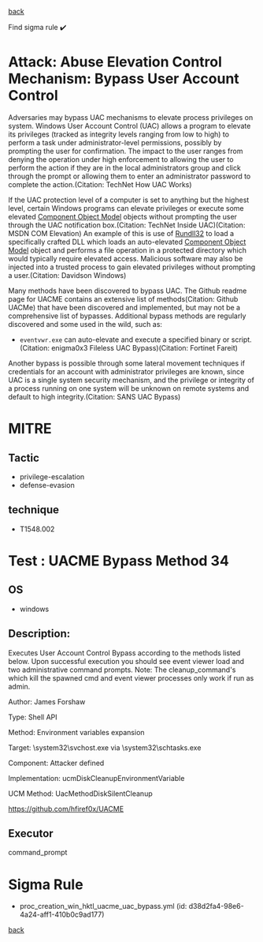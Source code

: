 
[back](../index.md)

Find sigma rule :heavy_check_mark: 

# Attack: Abuse Elevation Control Mechanism: Bypass User Account Control 

Adversaries may bypass UAC mechanisms to elevate process privileges on system. Windows User Account Control (UAC) allows a program to elevate its privileges (tracked as integrity levels ranging from low to high) to perform a task under administrator-level permissions, possibly by prompting the user for confirmation. The impact to the user ranges from denying the operation under high enforcement to allowing the user to perform the action if they are in the local administrators group and click through the prompt or allowing them to enter an administrator password to complete the action.(Citation: TechNet How UAC Works)

If the UAC protection level of a computer is set to anything but the highest level, certain Windows programs can elevate privileges or execute some elevated [Component Object Model](https://attack.mitre.org/techniques/T1559/001) objects without prompting the user through the UAC notification box.(Citation: TechNet Inside UAC)(Citation: MSDN COM Elevation) An example of this is use of [Rundll32](https://attack.mitre.org/techniques/T1218/011) to load a specifically crafted DLL which loads an auto-elevated [Component Object Model](https://attack.mitre.org/techniques/T1559/001) object and performs a file operation in a protected directory which would typically require elevated access. Malicious software may also be injected into a trusted process to gain elevated privileges without prompting a user.(Citation: Davidson Windows)

Many methods have been discovered to bypass UAC. The Github readme page for UACME contains an extensive list of methods(Citation: Github UACMe) that have been discovered and implemented, but may not be a comprehensive list of bypasses. Additional bypass methods are regularly discovered and some used in the wild, such as:

* <code>eventvwr.exe</code> can auto-elevate and execute a specified binary or script.(Citation: enigma0x3 Fileless UAC Bypass)(Citation: Fortinet Fareit)

Another bypass is possible through some lateral movement techniques if credentials for an account with administrator privileges are known, since UAC is a single system security mechanism, and the privilege or integrity of a process running on one system will be unknown on remote systems and default to high integrity.(Citation: SANS UAC Bypass)

# MITRE
## Tactic
  - privilege-escalation
  - defense-evasion


## technique
  - T1548.002


# Test : UACME Bypass Method 34
## OS
  - windows


## Description:
Executes User Account Control Bypass according to the methods listed below. Upon successful execution you should see event viewer load and two administrative command prompts.
Note: The cleanup_command's which kill the spawned cmd and event viewer processes only work if run as admin.

Author: James Forshaw

Type:	Shell API

Method: Environment variables expansion

Target:	\system32\svchost.exe via \system32\schtasks.exe

Component:	Attacker defined

Implementation:	ucmDiskCleanupEnvironmentVariable

UCM Method:	UacMethodDiskSilentCleanup

https://github.com/hfiref0x/UACME


## Executor
command_prompt

# Sigma Rule
 - proc_creation_win_hktl_uacme_uac_bypass.yml (id: d38d2fa4-98e6-4a24-aff1-410b0c9ad177)



[back](../index.md)
